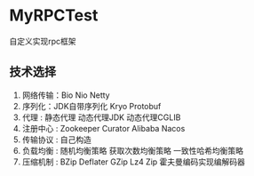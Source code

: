 # MyRPCTest
自定义实现rpc框架

## 技术选择
1. 网络传输：Bio Nio Netty
2. 序列化：JDK自带序列化 Kryo Protobuf
3. 代理 : 静态代理 动态代理JDK 动态代理CGLIB 
4. 注册中心 : Zookeeper Curator Alibaba Nacos 
5. 传输协议 : 自己构造 
6. 负载均衡 : 随机均衡策略 获取次数均衡策略 一致性哈希均衡策略 
7. 压缩机制 : BZip Deflater GZip Lz4 Zip 霍夫曼编码实现编解码器
